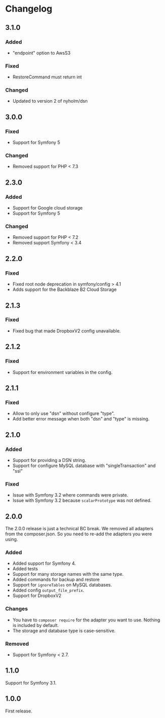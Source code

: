 # Changelog

## 3.1.0

### Added

- "endpoint" option to AwsS3

### Fixed

- RestoreCommand must return int

### Changed

- Updated to version 2 of nyholm/dsn

## 3.0.0

### Fixed

- Support for Symfony 5

### Changed

- Removed support for PHP < 7.3

## 2.3.0

### Added

- Support for Google cloud storage
- Support for Symfony 5

### Changed

- Removed support for PHP < 7.2
- Removed support Symfony < 3.4

## 2.2.0

### Fixed

- Fixed root node deprecation in symfony/config > 4.1
- Adds support for the Backblaze B2 Cloud Storage

## 2.1.3

### Fixed

- Fixed bug that made DropboxV2 config unavailable.

## 2.1.2

### Fixed

- Support for environment variables in the config.

## 2.1.1

### Fixed

- Allow to only use "dsn" without configure "type".
- Add better error message when both "dsn" and "type" is missing.

## 2.1.0

### Added

- Support for providing a DSN string.
- Support for configure MySQL database with "singleTransaction" and "ssl"

### Fixed

- Issue with Symfony 3.2 where commands were private.
- Issue with Symfony 3.2 because `scalarPrototype` was not defined.

## 2.0.0

The 2.0.0 release is just a technical BC break. We removed all adapters from the
composer.json. So you need to re-add the adapters you were using.

### Added

- Added support for Symfony 4.
- Added tests
- Support for many storage names with the same type.
- Added commands for backup and restore
- Support for `ignoreTables` on MySQL databases.
- Added config `output_file_prefix`.
- Support for DropboxV2

### Changes

- You have to `composer require` for the adapter you want to use. Nothing is included by default.
- The storage and database type is case-sensitive.

### Removed

- Support for Symfony < 2.7.

## 1.1.0

Support for Symfony 3.1.

## 1.0.0

First release.
